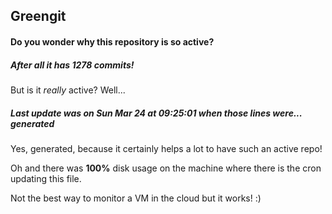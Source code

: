 ## Greengit

#### Do you wonder why this repository is so active?

##### After all it has 1278 commits!

But is it *really* active? Well...

##### Last update was on Sun Mar 24 at 09:25:01 when those lines were... generated

Yes, generated, because it certainly helps a lot to have such an active repo!

Oh and there was **100%** disk usage on the machine
where there is the cron updating this file.

Not the best way to monitor a VM in the cloud but it works! :)
